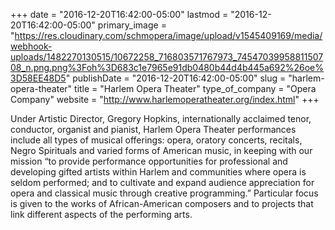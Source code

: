 +++
date = "2016-12-20T16:42:00-05:00"
lastmod = "2016-12-20T16:42:00-05:00"
primary_image = "https://res.cloudinary.com/schmopera/image/upload/v1545409169/media/webhook-uploads/1482270130515/10672258_716803571767973_7454703995881150708_n.png.png%3Foh%3D683c1e7965e91db0480b44d4b445a692%26oe%3D58EE48D5"
publishDate = "2016-12-20T16:42:00-05:00"
slug = "harlem-opera-theater"
title = "Harlem Opera Theater"
type_of_company = "Opera Company"
website = "http://www.harlemoperatheater.org/index.html"
+++

Under Artistic Director, Gregory Hopkins, internationally acclaimed tenor, conductor, organist and pianist, Harlem Opera Theater performances include all types of musical offerings: opera, oratory concerts, recitals, Negro Spirituals and varied forms of American music, in keeping with our mission “to provide performance opportunities for professional and developing gifted artists within Harlem and communities where opera is seldom performed; and to cultivate and expand audience appreciation for opera and classical music through creative programming.” Particular focus is given to the works of African-American composers and to projects that link different aspects of the performing arts.
